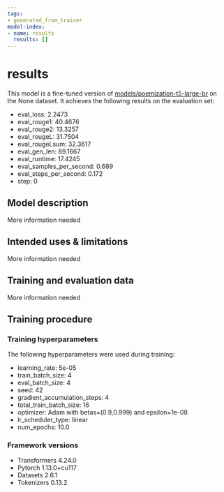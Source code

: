 ```yaml
---
tags:
- generated_from_trainer
model-index:
- name: results
  results: []
---
```


<!-- This model card has been generated automatically according to the information the Trainer had access to. You
should probably proofread and complete it, then remove this comment. -->

# results

This model is a fine-tuned version of [models/poemization-t5-large-br](https://huggingface.co/models/poemization-t5-large-br) on the None dataset.
It achieves the following results on the evaluation set:
- eval_loss: 2.2473
- eval_rouge1: 40.4676
- eval_rouge2: 13.3257
- eval_rougeL: 31.7504
- eval_rougeLsum: 32.3617
- eval_gen_len: 89.1667
- eval_runtime: 17.4245
- eval_samples_per_second: 0.689
- eval_steps_per_second: 0.172
- step: 0

## Model description

More information needed

## Intended uses & limitations

More information needed

## Training and evaluation data

More information needed

## Training procedure

### Training hyperparameters

The following hyperparameters were used during training:
- learning_rate: 5e-05
- train_batch_size: 4
- eval_batch_size: 4
- seed: 42
- gradient_accumulation_steps: 4
- total_train_batch_size: 16
- optimizer: Adam with betas=(0.9,0.999) and epsilon=1e-08
- lr_scheduler_type: linear
- num_epochs: 10.0

### Framework versions

- Transformers 4.24.0
- Pytorch 1.13.0+cu117
- Datasets 2.6.1
- Tokenizers 0.13.2

